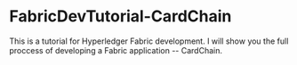 # FabricDevTutorial-CardChain
This is a tutorial for Hyperledger Fabric development. I will show you the full proccess of developing a Fabric application -- CardChain.
